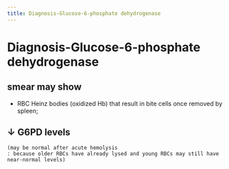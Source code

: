 ```yaml
---
title: Diagnosis-Glucose-6-phosphate dehydrogenase
---
```

# Diagnosis-Glucose-6-phosphate dehydrogenase

## smear may show
* RBC Heinz bodies (oxidized Hb)
	that result in bite cells once removed by spleen;

## ↓ G6PD levels
	(may be normal after acute hemolysis
	: because older RBCs have already lysed and young RBCs may still have near-normal levels)


